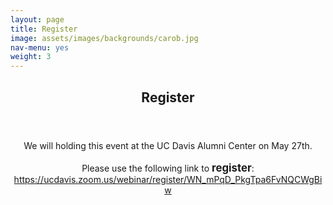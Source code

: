```yaml
---
layout: page
title: Register
image: assets/images/backgrounds/carob.jpg
nav-menu: yes
weight: 3
---
```


<!-- Main -->
<div id="main" class="alt">

<!-- One -->
<section id="one">
<div class="inner">
<header class="major">
<h1 style="text-align:center">Register</h1>
</header>

<!-- Content -->

<p style="text-align:center">
We will holding this event at the UC Davis Alumni Center on May 27th. 
<br> <br>
Please use the following link to <b style="font-size:120%;">register</b>: 
<br>
<a href =  "https://ucdavis.zoom.us/webinar/register/WN_mPqD_PkgTpa6FvNQCWgBiw"> https://ucdavis.zoom.us/webinar/register/WN_mPqD_PkgTpa6FvNQCWgBiw </a> 
</p>




